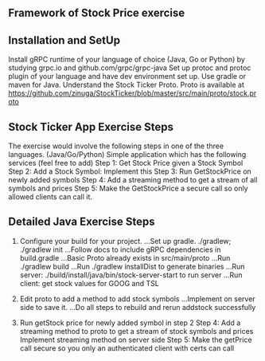 Framework of Stock Price exercise
-------------------------------

Installation and SetUp
-------------------------------
Install gRPC runtime of your language of choice (Java, Go or Python) by studying grpc.io and github.com/grpc/grpc-java
Set up protoc and protoc plugin of your language and have dev environment set up. Use gradle or maven for Java.
Understand the Stock Ticker Proto.
Proto is available at https://github.com/zinuga/StockTicker/blob/master/src/main/proto/stock.proto


Stock Ticker App Exercise Steps
--------------------------------------

The exercise would involve the following steps in one of the three languages. (Java/Go/Python)
Simple application which has the following services (feel free to add)
Step 1: Get Stock Price given a Stock Symbol
Step 2: Add a Stock Symbol: Implement this
Step 3: Run GetStockPrice on newly added symbols
Step 4: Add a streaming method to get a stream of all symbols and prices
Step 5: Make the GetStockPrice a secure call so only allowed clients can call it.

Detailed Java Exercise Steps
----------------------------------
1. Configure your build for your project. 
...Set up gradle. ./gradlew; ./gradlew init
...Follow docs to include gRPC dependencies in build.gradle
...Basic Proto already exists in src/main/proto
...Run ./gradlew build
...Run ./gradlew installDist to generate binaries
...Run server: ./build/install/java/bin/stock-server-start to run server
...Run client: get stock values for GOOG and TSL

2. Edit proto to add a method to add stock symbols
...Implement on server side to save it.
...Do all steps to rebuild and rerun addstock successfully

3. Run getStock price for newly added symbol in step 2
Step 4:
Add a streaming method to proto to get a stream of stock symbols and prices
Implement streaming method on server side
Step 5:
Make the getPrice call secure so you only an authenticated client with certs can call


